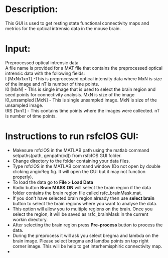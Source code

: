 # Description:
This GUI is used to get resting state functional connectivity maps and metrics for the optical intrensic data in the mouse brain.

# Input: 
Preprocessed optical intrensic data <br/>
A file name is provided for a MAT file that contains the preprocessed optical intrensic data with the following fields: <br/>
I [MxNx1xnT] -This is preprocessed optical intensity data where MxN is size of the image and nT is number of time points. </br>
I0 [MxN] - This is single image that is used to select the brain region and seed points for connectivity analysis. MxN is size of the image </br>
I0_unsampled [MxN] - This is single unsampled image. MxN is size of the unsampled image. </br>
tRS [1xnT] - This contains time points where the images were collected. nT is number of time points. </br>

# Instructions to run rsfcIOS GUI:
* Makesure rsfcIOS in the MATLAB path using the matlab command setpaths(path, genpath(cd)) from rsfcIOS GUI folder.
* Change directory to the folder containing your data files.
* Type rsfcIOS in the MATLAB command window (Do not open by double clicking angioReg.fig. It will open the GUI but it may not function properly).
* To load the data go to **File > Load Data**
* Radio button **Brain MASK ON** will select the brain region if the data folder contains the brain region file called rsfc_brainMask.mat.
* If you don't have selected brain region already then use **select brain** button to select the brain regions where you want to analyse the data.
* This option will allow you to multiple regions on the brain. Once you select the region, it will be saved as rsfc_brainMask in the current workin directory.
* After selecting the brain region press **Pre-process** button to process the data. 
* During the preprocess it will ask you select bregma and lambda on the brain image. Please select bregma and lamdba points on top right corner image. This will be
help to get interhemisphiric connectivity map.
*
